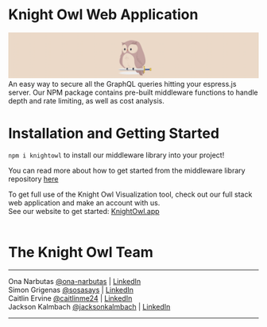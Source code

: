 # Knight Owl Web Application
![](/public/knightowlbanner.png)
An easy way to secure all the GraphQL queries hitting your espress.js server. Our NPM package contains pre-built middleware functions to handle depth and rate limiting, as well as cost analysis.

# Installation and Getting Started
`npm i knightowl` to install our middleware library into your project! <br />

You can read more about how to get started from the middleware library repository [here](https://github.com/oslabs-beta/KnightOwl) <br />

To get full use of the Knight Owl Visualization tool, check out our full stack web application and make an account with us. <br />
See our website to get started: [KnightOwl.app](https://knightowl.app/) <br /> <br />


# The Knight Owl Team
<hr>
Ona Narbutas <a href='https://github.com/ona-narbutas'>@ona-narbutas</a> | <a href='https://www.linkedin.com/in/ona-narbutas/'>LinkedIn</a> <br />
Simon Grigenas <a href='https://github.com/sosasays'>@sosasays</a> | <a href='https://www.linkedin.com/in/simon-grigenas/'>LinkedIn</a> <br />
Caitlin Ervine <a href='https://github.com/caitlinme24'>@caitlinme24</a> | <a href='https://www.linkedin.com/in/caitlin-ervine/'>LinkedIn</a> <br />
Jackson Kalmbach <a href='https://github.com/jacksonkalmbach'>@jacksonkalmbach</a> | <a href='https://www.linkedin.com/in/jacksonkalmbach/'>LinkedIn</a> <br />
<hr>




